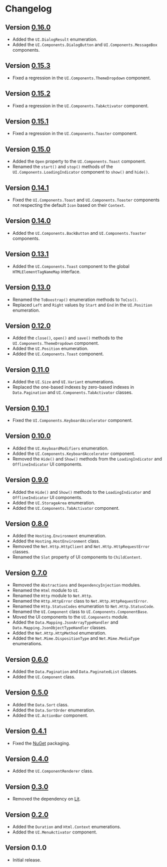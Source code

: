 # Changelog

## Version [0.16.0](https://github.com/cedx/base/compare/v0.15.3...v0.16.0)
- Added the `UI.DialogResult` enumeration.
- Added the `UI.Components.DialogButton` and `UI.Components.MessageBox` components.

## Version [0.15.3](https://github.com/cedx/base/compare/v0.15.2...v0.15.3)
- Fixed a regression in the `UI.Components.ThemeDropdown` component.

## Version [0.15.2](https://github.com/cedx/base/compare/v0.15.1...v0.15.2)
- Fixed a regression in the `UI.Components.TabActivator` component.

## Version [0.15.1](https://github.com/cedx/base/compare/v0.15.0...v0.15.1)
- Fixed a regression in the `UI.Components.Toaster` component.

## Version [0.15.0](https://github.com/cedx/base/compare/v0.14.1...v0.15.0)
- Added the `Open` property to the `UI.Components.Toast` component.
- Renamed the `start()` and `stop()` methods of the `UI.Components.LoadingIndicator` component to `show()` and `hide()`.

## Version [0.14.1](https://github.com/cedx/base/compare/v0.14.0...v0.14.1)
- Fixed the `UI.Components.Toast` and `UI.Components.Toaster` components not respecting the default `Icon` based on their `Context`.

## Version [0.14.0](https://github.com/cedx/base/compare/v0.13.1...v0.14.0)
- Added the `UI.Components.BackButton` and `UI.Components.Toaster` components.

## Version [0.13.1](https://github.com/cedx/base/compare/v0.13.0...v0.13.1)
- Added the `UI.Components.Toast` component to the global `HTMLElementTagNameMap` interface.

## Version [0.13.0](https://github.com/cedx/base/compare/v0.12.0...v0.13.0)
- Renamed the `ToBoostrap()` enumeration methods to `ToCss()`.
- Replaced `Left` and `Right` values by `Start` and `End` in the `UI.Position` enumeration.

## Version [0.12.0](https://github.com/cedx/base/compare/v0.11.0...v0.12.0)
- Added the `close()`, `open()` and `save()` methods to the `UI.Components.ThemeDropdown` component.
- Added the `UI.Position` enumeration.
- Added the `UI.Components.Toast` component.

## Version [0.11.0](https://github.com/cedx/base/compare/v0.10.1...v0.11.0)
- Added the `UI.Size` and `UI.Variant` enumerations.
- Replaced the one-based indexes by zero-based indexes in `Data.Pagination` and `UI.Components.TabActivator` classes.

## Version [0.10.1](https://github.com/cedx/base/compare/v0.10.0...v0.10.1)
- Fixed the `UI.Components.KeyboardAccelerator` component.

## Version [0.10.0](https://github.com/cedx/base/compare/v0.9.0...v0.10.0)
- Added the `UI.KeyboardModifiers` enumeration.
- Added the `UI.Components.KeyboardAccelerator` component.
- Removed the `Hide()` and `Show()` methods from the `LoadingIndicator` and `OfflineIndicator` UI components.

## Version [0.9.0](https://github.com/cedx/base/compare/v0.8.0...v0.9.0)
- Added the `Hide()` and `Show()` methods to the `LoadingIndicator` and `OfflineIndicator` UI components.
- Added the `UI.StorageArea` enumeration.
- Added the `UI.Components.TabActivator` component.

## Version [0.8.0](https://github.com/cedx/base/compare/v0.7.0...v0.8.0)
- Added the `Hosting.Environment` enumeration.
- Added the `Hosting.HostEnvironment` class.
- Removed the `Net.Http.HttpClient` and `Net.Http.HttpRequestError` classes.
- Renamed the `Slot` property of UI components to `ChildContent`.

## Version [0.7.0](https://github.com/cedx/base/compare/v0.6.0...v0.7.0)
- Removed the `Abstractions` and `DependencyInjection` modules.
- Renamed the `Html` module to `UI`.
- Renamed the `Http` module to `Net.Http`.
- Renamed the `Http.HttpError` class to `Net.Http.HttpRequestError`.
- Renamed the `Http.StatusCodes` enumeration to `Net.Http.StatusCode`.
- Renamed the `UI.Component` class to `UI.Components.ComponentBase`.
- Moved the UI components to the `UI.Components` module.
- Added the `Data.Mapping.JsonArrayTypeHandler` and `Data.Mapping.JsonObjectTypeHandler` classes.
- Added the `Net.Http.HttpMethod` enumeration.
- Added the `Net.Mime.DispositionType` and `Net.Mime.MediaType` enumerations.

## Version [0.6.0](https://github.com/cedx/base/compare/v0.5.0...v0.6.0)
- Added the `Data.Pagination` and `Data.PaginatedList` classes.
- Added the `UI.Component` class.

## Version [0.5.0](https://github.com/cedx/base/compare/v0.4.1...v0.5.0)
- Added the `Data.Sort` class.
- Added the `Data.SortOrder` enumeration.
- Added the `UI.ActionBar` component.

## Version [0.4.1](https://github.com/cedx/base/compare/v0.4.0...v0.4.1)
- Fixed the [NuGet](https://www.nuget.org) packaging.

## Version [0.4.0](https://github.com/cedx/base/compare/v0.3.0...v0.4.0)
- Added the `UI.ComponentRenderer` class.

## Version [0.3.0](https://github.com/cedx/base/compare/v0.2.0...v0.3.0)
- Removed the dependency on [Lit](https://lit.dev).

## Version [0.2.0](https://github.com/cedx/base/compare/v0.1.0...v0.2.0)
- Added the `Duration` and `Html.Context` enumerations.
- Added the `UI.MenuActivator` component.

## Version 0.1.0
- Initial release.
